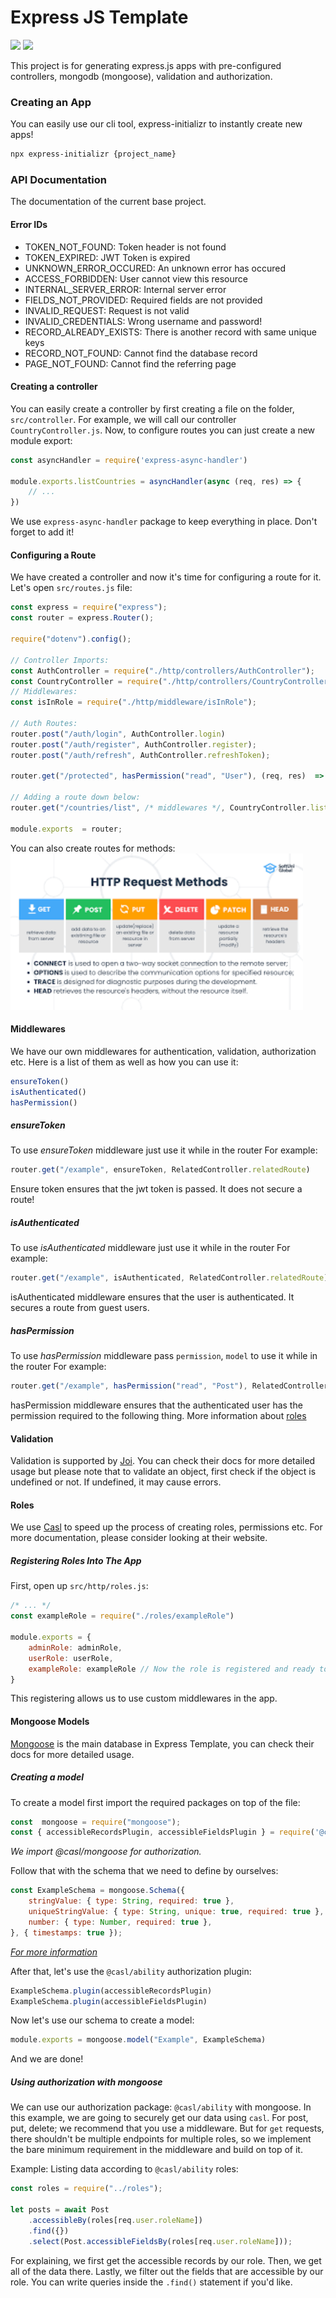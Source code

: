 
# Express JS Template

<div style="display: inline;">
	<img src="https://img.shields.io/github/languages/code-size/iyellc/expresstemplate?style=flat-square">
	<img src="https://img.shields.io/github/license/iyellc/expresstemplate?style=flat-square">
</div>

This project is for generating express.js apps with pre-configured controllers, mongodb (mongoose), validation and authorization.

### Creating an App
You can easily use our cli tool, express-initializr to instantly create new apps!
```bash
npx express-initializr {project_name}
```

### API Documentation
The documentation of the current base project.

#### Error IDs
- TOKEN_NOT_FOUND: Token header is not found
- TOKEN_EXPIRED: JWT Token is expired
- UNKNOWN_ERROR_OCCURED: An unknown error has occured
- ACCESS_FORBIDDEN: User cannot view this resource
- INTERNAL_SERVER_ERROR: Internal server error
- FIELDS_NOT_PROVIDED: Required fields are not provided
- INVALID_REQUEST: Request is not valid
- INVALID_CREDENTIALS: Wrong username and password!
- RECORD_ALREADY_EXISTS: There is another record with same unique keys
- RECORD_NOT_FOUND: Cannot find the database record
- PAGE_NOT_FOUND: Cannot find the referring page

#### Creating a controller
You can easily create a controller by first creating a file on the folder, `src/controller`. For example, we will call our controller `CountryController.js`. Now, to configure routes you can just create a new module export:
```js
const asyncHandler = require('express-async-handler')

module.exports.listCountries = asyncHandler(async (req, res) => {
	// ...
})
```
We use `express-async-handler` package to keep everything in place. Don't forget to add it!

#### Configuring a Route
We have created a controller and now it's time for configuring a route for it. Let's open `src/routes.js` file:
```js
const express = require("express");
const router = express.Router();

require("dotenv").config();

// Controller Imports:
const AuthController = require("./http/controllers/AuthController");
const CountryController = require("./http/controllers/CountryController"); // Adding the import
// Middlewares:
const isInRole = require("./http/middleware/isInRole");

// Auth Routes:
router.post("/auth/login", AuthController.login)
router.post("/auth/register", AuthController.register);
router.post("/auth/refresh", AuthController.refreshToken);

router.get("/protected", hasPermission("read", "User"), (req, res)  => {/*...*/})

// Adding a route down below:
router.get("/countries/list", /* middlewares */, CountryController.listCountries)

module.exports  = router;
```

You can also create routes for methods: <br />
<img src="https://raw.githubusercontent.com/iyellc/.github/main/profile/httpmethods.png" height="250px">

#### Middlewares

We have our own middlewares for authentication, validation, authorization etc. Here is a list of them as well as how you can use it:
```js
ensureToken()
isAuthenticated()
hasPermission()
```
##### ensureToken
To use *ensureToken* middleware just use it while in the router For example:
```js
router.get("/example", ensureToken, RelatedController.relatedRoute)
```
Ensure token ensures that the jwt token is passed. It does not secure a route!

##### isAuthenticated
To use *isAuthenticated* middleware just use it while in the router For example:
```js
router.get("/example", isAuthenticated, RelatedController.relatedRoute)
```
isAuthenticated middleware ensures that the user is authenticated. It secures a route from guest users.

##### hasPermission
To use *hasPermission* middleware pass `permission`, `model` to use it while in the router For example:
```js
router.get("/example", hasPermission("read", "Post"), RelatedController.relatedRoute)
```
hasPermission middleware ensures that the authenticated user has the permission required to the following thing. More information about [roles](#roles)

#### Validation

Validation is supported by [Joi](https://joi.dev/). You can check their docs for more detailed usage but please note that to validate an object, first check if the object is undefined or not. If undefined, it may cause errors.

#### Roles

We use [Casl](https://casl.js.org/) to speed up the process of creating roles, permissions etc. For more documentation, please consider looking at their website.

##### Registering Roles Into The App

First, open up `src/http/roles.js`:
```js
/* ... */
const exampleRole = require("./roles/exampleRole")

module.exports = {
	adminRole: adminRole,
	userRole: userRole,
	exampleRole: exampleRole // Now the role is registered and ready to use
}
```
This registering allows us to use custom middlewares in the app.
#### Mongoose Models

[Mongoose](https://mongoosejs.com/) is the main database in Express Template, you can check their docs for more detailed usage.

##### Creating a model
To create a model first import the required packages on top of the file:
```js
const  mongoose = require("mongoose");
const { accessibleRecordsPlugin, accessibleFieldsPlugin } = require('@casl/mongoose')
```
*We import @casl/mongoose for authorization.*

Follow that with the schema that we need to define by ourselves:

```js
const ExampleSchema = mongoose.Schema({
	stringValue: { type: String, required: true },
	uniqueStringValue: { type: String, unique: true, required: true },
	number: { type: Number, required: true },
}, { timestamps: true });
```
*[For more information](https://mongoosejs.com/docs/guide.html#definition)*

After that, let's use the `@casl/ability` authorization plugin:
```js
ExampleSchema.plugin(accessibleRecordsPlugin)
ExampleSchema.plugin(accessibleFieldsPlugin)
```

Now let's use our schema to create a model:
```js
module.exports = mongoose.model("Example", ExampleSchema)
```
And we are done!

##### Using authorization with mongoose
We can use our authorization package: `@casl/ability` with mongoose. In this example, we are going to securely get our data using `casl`. For post, put, delete; we recommend that you use a middleware. But for `get` requests, there shouldn't be multiple endpoints for multiple roles, so we implement the bare minimum requirement in the middleware and build on top of it.

Example: Listing data according to `@casl/ability` roles:
```js
const roles = require("../roles");

let posts = await Post
	.accessibleBy(roles[req.user.roleName])
	.find({})
	.select(Post.accessibleFieldsBy(roles[req.user.roleName]));
```
For explaining, we first get the accessible records by our role. Then, we get all of the data there. Lastly, we filter out the fields that are accessible by our role. You can write queries inside the `.find()` statement if you'd like.


